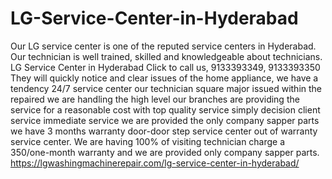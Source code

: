 # LG-Service-Center-in-Hyderabad
 Our LG service center is one of the reputed service centers in Hyderabad. Our technician is well trained, skilled and knowledgeable about technicians. LG Service Center in Hyderabad Click to call us, 9133393349, 9133393350 They will quickly notice and clear issues of the home appliance, we have a tendency 24/7 service center our technician square major issued within the repaired we are handling the high level our branches are providing the service for a reasonable cost with top quality service simply decision client service immediate service we are provided the only company sapper parts we have 3 months warranty door-door step service center out of warranty service center. We are having 100% of visiting technician charge a 350/one-month warranty and we are provided only company sapper parts. https://lgwashingmachinerepair.com/lg-service-center-in-hyderabad/
